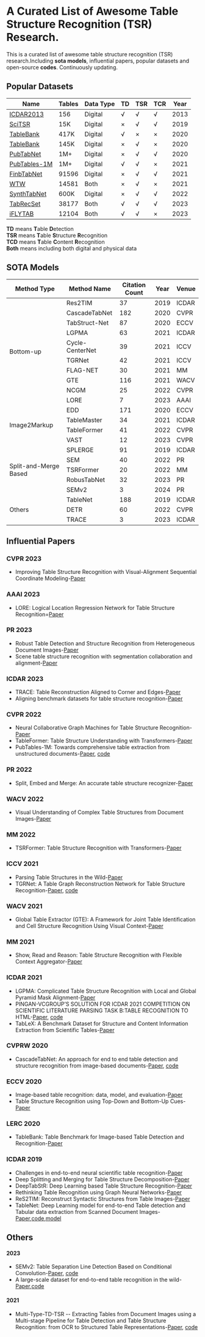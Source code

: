 # A Curated List of Awesome Table Structure Recognition (TSR) Research.  
 This is a curated list of awesome table structure recognition (TSR) research.Including **sota models**, influential papers, popular datasets and open-source **codes**. Continuously updating.
## Popular Datasets
|  Name      | Tables | Data Type | TD |  TSR | TCR |  Year|
|  ----      | ----    | ---- | ---- | ---- | ---- |  ----|
| [ICDAR2013](https://paperswithcode.com/dataset/icdar-2013)                       | 156   | Digital | √ | √ | √ |2013|
| [SciTSR](https://github.com/Academic-Hammer/SciTSR)                              | 15K   | Digital | × | √ | √ |2019|
| [TableBank](https://doc-analysis.github.io/tablebank-page/)                      | 417K  | Digital | √ | × | × |2020|
| [TableBank](https://doc-analysis.github.io/tablebank-page/)                      | 145K  | Digital | × | √ | × |2020|
| [PubTabNet](https://github.com/ibm-aur-nlp/PubTabNet)                            | 1M+   | Digital | × | √ | √ |2020|
| [PubTables-1M](https://github.com/microsoft/table-transformer?tab=readme-ov-file)| 1M+   | Digital | √ | √ | × |2021|
| [FinbTabNet](https://developer.ibm.com/exchanges/data/all/fintabnet/)            | 91596 | Digital | × | √ | √ |2021|
| [WTW](https://github.com/wangwen-whu/WTW-Dataset)                                | 14581 | Both    | × | √ | × |2021|  
| [SynthTabNet](https://github.com/IBM/SynthTabNet)                                | 600K  | Digital | × | √ | √ |2022|
| [TabRecSet](https://github.com/MaxKinny/TabRecSet)                               | 38177 | Both    | √ | √ | √ |2023|
| [iFLYTAB](https://github.com/ZZR8066/SEMv2?tab=readme-ov-file)                   | 12104 | Both    | √ | √ | × |2023|

**TD** means **T**able **D**etection  
**TSR** means **T**able **S**tructure **R**ecognition  
**TCD** means **T**able **C**ontent **R**ecognition  
**Both** means including both digital and physical data 
## SOTA Models 
<table class="tg">
<thead>
  <tr>
    <th class="tg-9wq8" rowspan="2">Method Type</th>
    <th class="tg-9wq8" rowspan="2">Method Name</th>
    <th class="tg-9wq8" rowspan="2">Citation Count</th>
    <th class="tg-9wq8" rowspan="2">Year</th>
    <th class="tg-9wq8" rowspan="2">Venue</th>
  </tr>
  <tr>
  </tr>
</thead>
<tbody>
  <tr>
    <td class="tg-9wq8" rowspan="10">Bottom-up</td>
    <td class="tg-9wq8">Res2TIM</td>
    <td class="tg-9wq8">37</td>
    <td class="tg-9wq8">2019</td>
    <td class="tg-9wq8">ICDAR</td>
  </tr>
  <tr>
    <td class="tg-9wq8">CascadeTabNet</td>
    <td class="tg-9wq8">182</td>
    <td class="tg-9wq8">2020</td>
    <td class="tg-c3ow">CVPR</td>
  </tr>
  <tr>
    <td class="tg-nrix">TabStruct-Net</td>
    <td class="tg-nrix">87</td>
    <td class="tg-nrix">2020</td>
    <td class="tg-baqh">ECCV</td>
  </tr>
  <tr>
    <td class="tg-nrix">LGPMA</td>
    <td class="tg-nrix">63</td>
    <td class="tg-nrix">2021</td>
    <td class="tg-baqh">ICDAR</td>
  </tr>
  <tr>
    <td class="tg-nrix">Cycle-CenterNet</td>
    <td class="tg-nrix">39</td>
    <td class="tg-nrix">2021</td>
    <td class="tg-baqh">ICCV</td>
  </tr>
  <tr>
    <td class="tg-nrix">TGRNet</td>
    <td class="tg-nrix">42</td>
    <td class="tg-nrix">2021</td>
    <td class="tg-nrix">ICCV</td>
  </tr>
  <tr>
    <td class="tg-nrix">FLAG-NET</td>
    <td class="tg-nrix">30</td>
    <td class="tg-nrix">2021</td>
    <td class="tg-baqh">MM</td>
  </tr>
  <tr>
    <td class="tg-nrix">GTE</td>
    <td class="tg-nrix">116</td>
    <td class="tg-nrix">2021</td>
    <td class="tg-baqh">WACV</td>
  </tr>
  <tr>
    <td class="tg-nrix">NCGM</td>
    <td class="tg-nrix">25</td>
    <td class="tg-nrix">2022</td>
    <td class="tg-nrix">CVPR</td>
  </tr>
  <tr>
    <td class="tg-nrix">LORE</td>
    <td class="tg-nrix">7</td>
    <td class="tg-nrix">2023</td>
    <td class="tg-nrix">AAAI</td>
  </tr>
  <tr>
    <td class="tg-nrix" rowspan="4">Image2Markup</td>
    <td class="tg-nrix">EDD</td>
    <td class="tg-nrix">171</td>
    <td class="tg-nrix">2020</td>
    <td class="tg-nrix">ECCV</td>
  </tr>
  <tr>
    <td class="tg-nrix">TableMaster</td>
    <td class="tg-nrix">34</td>
    <td class="tg-nrix">2021</td>
    <td class="tg-baqh">ICDAR</td>
  </tr>
  <tr>
    <td class="tg-nrix">TableFormer</td>
    <td class="tg-nrix">41</td>
    <td class="tg-nrix">2022</td>
    <td class="tg-nrix">CVPR</td>
  </tr>
  <tr>
    <td class="tg-nrix">VAST</td>
    <td class="tg-nrix">12</td>
    <td class="tg-nrix">2023</td>
    <td class="tg-nrix">CVPR</td>
  </tr>
  <tr>
    <td class="tg-nrix" rowspan="5">Split-and-Merge Based</td>
    <td class="tg-nrix">SPLERGE</td>
    <td class="tg-nrix">91</td>
    <td class="tg-nrix">2019</td>
    <td class="tg-baqh">ICDAR</td>
  </tr>
  <tr>
    <td class="tg-nrix">SEM</td>
    <td class="tg-nrix">40</td>
    <td class="tg-nrix">2022</td>
    <td class="tg-baqh">PR</td>
  </tr>
  <tr>
    <td class="tg-nrix">TSRFormer</td>
    <td class="tg-nrix">20</td>
    <td class="tg-nrix">2022</td>
    <td class="tg-nrix">MM</td>
  </tr>
  <tr>
    <td class="tg-nrix">RobusTabNet</td>
    <td class="tg-nrix">32</td>
    <td class="tg-nrix">2023</td>
    <td class="tg-nrix">PR</td>
  </tr>
  <tr>
    <td class="tg-nrix">SEMv2</td>
    <td class="tg-nrix">3</td>
    <td class="tg-nrix">2024</td>
    <td class="tg-baqh">PR</td>
  </tr>
  <tr>
    <td class="tg-nrix" rowspan="3">Others</td>
    <td class="tg-nrix">TableNet</td>
    <td class="tg-nrix">188</td>
    <td class="tg-nrix">2019</td>
    <td class="tg-nrix">ICDAR</td>
  </tr>
  <tr>
    <td class="tg-nrix">DETR</td>
    <td class="tg-nrix">60</td>
    <td class="tg-nrix">2022</td>
    <td class="tg-nrix">CVPR</td>
  </tr>
  <tr>
    <td class="tg-nrix">TRACE</td>
    <td class="tg-nrix">3</td>
    <td class="tg-nrix">2023</td>
    <td class="tg-nrix">ICDAR</td>
  </tr>
</tbody>
</table>


## Influential Papers  
### CVPR 2023  
  + Improving Table Structure Recognition with Visual-Alignment Sequential Coordinate Modeling-[Paper](https://openaccess.thecvf.com/content/CVPR2023/papers/Huang_Improving_Table_Structure_Recognition_With_Visual-Alignment_Sequential_Coordinate_Modeling_CVPR_2023_paper.pdf)
### AAAI 2023  
  + LORE: Logical Location Regression Network for Table Structure Recognition=[Paper](https://ojs.aaai.org/index.php/AAAI/article/view/25402/25174)
### PR 2023  
  + Robust Table Detection and Structure Recognition from Heterogeneous Document Images-[Paper](https://www.sciencedirect.com/science/article/abs/pii/S0031320322004861)
  + Scene table structure recognition with segmentation collaboration and alignment-[Paper](https://www.sciencedirect.com/science/article/abs/pii/S0167865522003828?via%3Dihub)
### ICDAR 2023  
  + TRACE: Table Reconstruction Aligned to Corner and Edges-[Paper](https://link.springer.com/chapter/10.1007/978-3-031-41734-4_29)
  + Aligning benchmark datasets for table structure recognition-[Paper](https://link.springer.com/chapter/10.1007/978-3-031-41734-4_23)
### CVPR 2022
  + Neural Collaborative Graph Machines for Table Structure Recognition-[Paper](https://openaccess.thecvf.com/content/CVPR2022/papers/Liu_Neural_Collaborative_Graph_Machines_for_Table_Structure_Recognition_CVPR_2022_paper.pdf)
  + TableFormer: Table Structure Understanding with Transformers-[Paper](https://openaccess.thecvf.com/content/CVPR2022/papers/Nassar_TableFormer_Table_Structure_Understanding_With_Transformers_CVPR_2022_paper.pdf)
  + PubTables-1M: Towards comprehensive table extraction from unstructured documents-[Paper](https://openaccess.thecvf.com/content/CVPR2022/papers/Smock_PubTables-1M_Towards_Comprehensive_Table_Extraction_From_Unstructured_Documents_CVPR_2022_paper.pdf),
    [code](https://github.com/microsoft/table-transformer)
### PR 2022  
  + Split, Embed and Merge: An accurate table structure recognizer-[Paper](https://www.sciencedirect.com/science/article/abs/pii/S0031320322000462)
### WACV 2022  
  + Visual Understanding of Complex Table Structures from Document Images-[Paper](https://openaccess.thecvf.com/content/WACV2022/papers/Raja_Visual_Understanding_of_Complex_Table_Structures_From_Document_Images_WACV_2022_paper.pdf)
### MM 2022  
  + TSRFormer: Table Structure Recognition with Transformers-[Paper](https://dl.acm.org/doi/abs/10.1145/3503161.3548038)
### ICCV 2021  
  + Parsing Table Structures in the Wild-[Paper](https://openaccess.thecvf.com/content/ICCV2021/papers/Long_Parsing_Table_Structures_in_the_Wild_ICCV_2021_paper.pdf)
  + TGRNet: A Table Graph Reconstruction Network for Table Structure Recognition-[Paper](https://openaccess.thecvf.com/content/ICCV2021/papers/Xue_TGRNet_A_Table_Graph_Reconstruction_Network_for_Table_Structure_Recognition_ICCV_2021_paper.pdf),
    [code](https://github.com/xuewenyuan/TGRNet)
### WACV 2021  
  + Global Table Extractor (GTE): A Framework for Joint Table Identification and Cell Structure Recognition Using Visual Context-[Paper](https://openaccess.thecvf.com/content/WACV2021/papers/Zheng_Global_Table_Extractor_GTE_A_Framework_for_Joint_Table_Identification_WACV_2021_paper.pdf)
### MM 2021  
  + Show, Read and Reason: Table Structure Recognition with Flexible Context Aggregator-[Paper](https://dl.acm.org/doi/abs/10.1145/3474085.3481534)
### ICDAR 2021  
  + LGPMA: Complicated Table Structure Recognition with Local and Global Pyramid Mask Alignment-[Paper](https://link.springer.com/chapter/10.1007/978-3-030-86549-8_7)
  + PINGAN-VCGROUP’S SOLUTION FOR ICDAR 2021 COMPETITION ON SCIENTIFIC LITERATURE PARSING TASK B:TABLE RECOGNITION TO HTML-[Paper](https://www.semanticscholar.org/paper/PingAn-VCGroup%27s-Solution-for-ICDAR-2021-on-Table-He-Qi/754087ddb922b22873c20b3b4eec3272898326d9),
    [code](https://github.com/JiaquanYe/TableMASTER-mmocr)
  + TabLeX: A Benchmark Dataset for Structure and Content Information Extraction from Scientific Tables-[Paper](https://link.springer.com/chapter/10.1007/978-3-030-86331-9_36)
### CVPRW 2020  
  + CascadeTabNet: An approach for end to end table detection and structure recognition from image-based documents-[Paper](https://openaccess.thecvf.com/content_CVPRW_2020/papers/w34/Prasad_CascadeTabNet_An_Approach_for_End_to_End_Table_Detection_and_CVPRW_2020_paper.pdf),
    [code](https://github.com/DevashishPrasad/CascadeTabNet)
### ECCV 2020  
  + Image-based table recognition: data, model, and evaluation-[Paper](https://www.ecva.net/papers/eccv_2020/papers_ECCV/papers/123660562.pdf)
  + Table Structure Recognition using Top-Down and Bottom-Up Cues-[Paper](https://link.springer.com/chapter/10.1007/978-3-030-58604-1_5)
### LERC 2020  
  + TableBank: Table Benchmark for Image-based Table Detection and Recognition-[Paper](https://aclanthology.org/2020.lrec-1.236/)
### ICDAR 2019  
  + Challenges in end-to-end neural scientific table recognition-[Paper](https://ieeexplore.ieee.org/document/8978078)
  + Deep Splitting and Merging for Table Structure Decomposition-[Paper](https://ieeexplore.ieee.org/document/8977975)
  + DeepTabStR: Deep Learning based Table Structure Recognition-[Paper](https://ieeexplore.ieee.org/document/8978137)
  + Rethinking Table Recognition using Graph Neural Networks-[Paper](https://www.computer.org/csdl/proceedings-article/icdar/2019/301400a142/1h81qHhrzaM)
  + ReS2TIM: Reconstruct Syntactic Structures from Table Images-[Paper](https://ieeexplore.ieee.org/document/8978027)
  + TableNet: Deep Learning model for end-to-end Table detection and Tabular data extraction from Scanned Document Images-[Paper](https://www.computer.org/csdl/proceedings-article/icdar/2019/301400a128/1h81vwkHTwY),[code](https://github.com/AmanSavaria1402/TableNet),[model](https://drive.google.com/file/d/11cl-QP5xsYmuM-IwCtc1psMH14bb7kFx/view)
## Others  
#### 2023
  + SEMv2: Table Separation Line Detection Based on Conditional Convolution-[Paper](https://www.semanticscholar.org/paper/SEMv2%3A-Table-Separation-Line-Detection-Based-on-Zhang-Hu/c78daabab3666d08d945098bc462f882b78803fd),
    [code](https://github.com/ZZR8066/SEMv2)
  + A large-scale dataset for end-to-end table recognition in the wild-[Paper](https://www.nature.com/articles/s41597-023-01985-8),[code](https://github.com/MaxKinny/TabRecSet)
#### 2021  
  + Multi-Type-TD-TSR -- Extracting Tables from Document Images using a Multi-stage Pipeline for Table Detection and Table Structure Recognition: from OCR to Structured Table Representations-[Paper](https://link.springer.com/chapter/10.1007/978-3-030-87626-5_8),
    [code](https://github.com/Psarpei/Multi-Type-TD-TSR)

